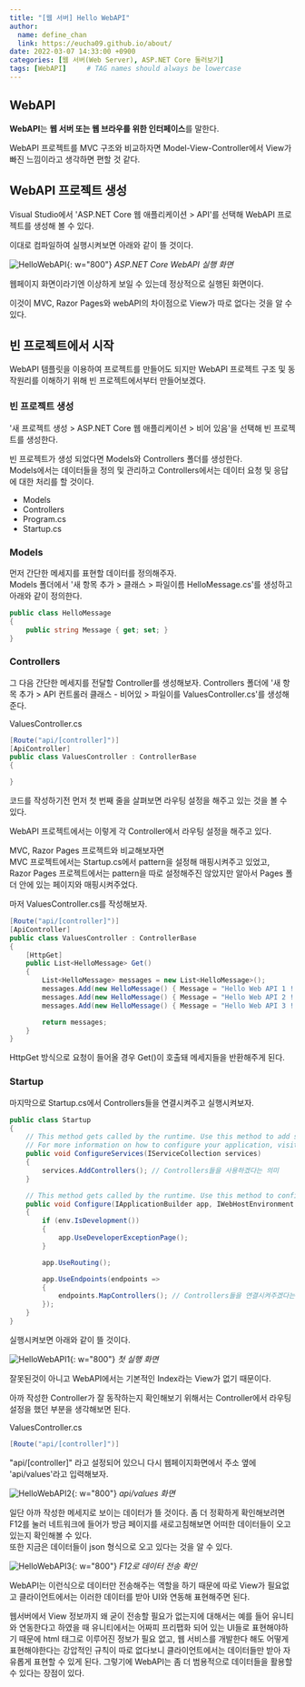 ```yaml
---
title: "[웹 서버] Hello WebAPI"
author:
  name: define_chan
  link: https://eucha09.github.io/about/
date: 2022-03-07 14:33:00 +0900
categories: [웹 서버(Web Server), ASP.NET Core 둘러보기]
tags: [WebAPI]     # TAG names should always be lowercase
---
```


## **WebAPI**

**WebAPI**는 **웹 서버 또는 웹 브라우를 위한 인터페이스**를 말한다.

WebAPI 프로젝트를 MVC 구조와 비교하자면 Model-View-Controller에서 View가 빠진 느낌이라고 생각하면 편할 것 같다.

## **WebAPI 프로젝트 생성**

Visual Studio에서 'ASP.NET Core 웹 애플리케이션 > API'를 선택해 WebAPI 프로젝트를 생성해 볼 수 있다.

이대로 컴파일하여 실행시켜보면 아래와 같이 뜰 것이다.

![HelloWebAPI](/assets/img/posts/webserver/HelloWebAPI.png){: w="800"}
_ASP.NET Core WebAPI 실행 화면_

웹페이지 화면이라기엔 이상하게 보일 수 있는데 정상적으로 실행된 화면이다.

이것이 MVC, Razor Pages와 webAPI의 차이점으로 View가 따로 없다는 것을 알 수 있다.

## **빈 프로젝트에서 시작**

WebAPI 템플릿을 이용하여 프로젝트를 만들어도 되지만 WebAPI 프로젝트 구조 및 동작원리를 이해하기 위해 빈 프로젝트에서부터 만들어보겠다.

### **빈 프로젝트 생성**

'새 프로젝트 생성 > ASP.NET Core 웹 애플리케이션 > 비어 있음'을 선택해 빈 프로젝트를 생성한다.

빈 프로젝트가 생성 되었다면 Models와 Controllers 폴더를 생성한다.   
Models에서는 데이터들을 정의 및 관리하고 Controllers에서는 데이터 요청 및 응답에 대한 처리를 할 것이다.
* Models
* Controllers
* Program.cs
* Startup.cs

### **Models**

먼저 간단한 메세지를 표현할 데이터를 정의해주자.   
Models 폴더에서 '새 항목 추가 > 클래스 > 파일이름 HelloMessage.cs'를 생성하고 아래와 같이 정의한다.
```cs
public class HelloMessage
{
    public string Message { get; set; }
}
```

### **Controllers**

그 다음 간단한 메세지를 전달할 Controller를 생성해보자.
Controllers 폴더에 '새 항목 추가 > API 컨트롤러 클래스 - 비어있 > 파일이를 ValuesController.cs'를 생성해준다.

ValuesController.cs
```cs
[Route("api/[controller]")]
[ApiController]
public class ValuesController : ControllerBase
{

}
```

코드를 작성하기전 먼저 첫 번째 줄을 살펴보면 라우팅 설정을 해주고 있는 것을 볼 수 있다.

WebAPI 프로젝트에서는 이렇게 각 Controller에서 라우팅 설정을 해주고 있다.

MVC, Razor Pages 프로젝트와 비교해보자면   
MVC 프로젝트에서는 Startup.cs에서 pattern을 설정해 매핑시켜주고 있었고,   
Razor Pages 프로젝트에서는 pattern을 따로 설정해주진 않았지만 알아서 Pages 폴더 안에 있는 페이지와 매핑시켜주었다.

마저 ValuesController.cs를 작성해보자.
```cs
[Route("api/[controller]")]
[ApiController]
public class ValuesController : ControllerBase
{
    [HttpGet]
    public List<HelloMessage> Get()
    {
        List<HelloMessage> messages = new List<HelloMessage>();
        messages.Add(new HelloMessage() { Message = "Hello Web API 1 ! " });
        messages.Add(new HelloMessage() { Message = "Hello Web API 2 ! " });
        messages.Add(new HelloMessage() { Message = "Hello Web API 3 ! " });

        return messages;
    }
}
```

HttpGet 방식으로 요청이 들어올 경우 Get()이 호출돼 메세지들을 반환해주게 된다.

### **Startup**

마지막으로 Startup.cs에서 Controllers들을 연결시켜주고 실행시켜보자.

```cs
public class Startup
{
    // This method gets called by the runtime. Use this method to add services to the container.
    // For more information on how to configure your application, visit https://go.microsoft.com/fwlink/?LinkID=398940
    public void ConfigureServices(IServiceCollection services)
    {
        services.AddControllers(); // Controllers들을 사용하겠다는 의미
    }

    // This method gets called by the runtime. Use this method to configure the HTTP request pipeline.
    public void Configure(IApplicationBuilder app, IWebHostEnvironment env)
    {
        if (env.IsDevelopment())
        {
            app.UseDeveloperExceptionPage();
        }

        app.UseRouting();

        app.UseEndpoints(endpoints =>
        {
            endpoints.MapControllers(); // Controllers들을 연결시켜주겠다는 의미
        });
    }
}
```

실행시켜보면 아래와 같이 뜰 것이다.

![HelloWebAPI1](/assets/img/posts/webserver/HelloWebAPI1.png){: w="800"}
_첫 실행 화면_

잘못된것이 아니고 WebAPI에서는 기본적인 Index라는 View가 없기 때문이다.

아까 작성한 Controller가 잘 동작하는지 확인해보기 위해서는 Controller에서 라우팅 설정을 했던 부분을 생각해보면 된다.

ValuesController.cs
```cs
[Route("api/[controller]")]
```

"api/[controller]" 라고 설정되어 있으니 다시 웹페이지화면에서 주소 옆에 'api/values'라고 입력해보자.

![HelloWebAPI2](/assets/img/posts/webserver/HelloWebAPI2.png){: w="800"}
_api/values 화면_

일단 아까 작성한 메세지로 보이는 데이터가 뜰 것이다.
좀 더 정확하게 확인해보려면 F12를 눌러 네트워크에 들어가 방금 페이지를 새로고침해보면 어떠한 데이터들이 오고 있는지 확인해볼 수 있다.   
또한 지금은 데이터들이 json 형식으로 오고 있다는 것을 알 수 있다.

![HelloWebAPI3](/assets/img/posts/webserver/HelloWebAPI3.png){: w="800"}
_F12로 데이터 전송 확인_

WebAPI는 이런식으로 데이터만 전송해주는 역할을 하기 때문에 따로 View가 필요없고 클라이언트에서는 이러한 데이터를 받아 UI와 연동해 표현해주면 된다.   

웹서버에서 View 정보까지 왜 굳이 전송할 필요가 없는지에 대해서는 예를 들어 유니티와 연동한다고 하였을 때 유니티에서는 어짜피 프리팹화 되어 있는 UI들로 표현해야하기 때문에 html 태그로 이루어진 정보가 필요 없고, 웹 서비스를 개발한다 해도 어떻게 표현해야한다는 강압적인 규칙이 따로 없다보니 클라이언트에서는 데이터들만 받아 자유롭게 표현할 수 있게 된다. 그렇기에 WebAPI는 좀 더 범용적으로 데이터들을 활용할 수 있다는 장점이 있다.
